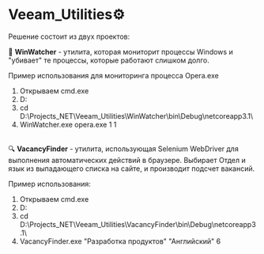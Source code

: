 # Veeam_Utilities⚙

Решение состоит из двух проектов:
<br>

👀 <b>WinWatcher</b> - утилита, которая мониторит процессы Windows и "убивает" те процессы, которые работают слишком долго.

  Пример использования для мониторинга процесса Opera.exe
  1) Открываем cmd.exe
  2) D:
  3) cd D:\Projects\_NET\Veeam_Utilities\WinWatcher\bin\Debug\netcoreapp3.1\
  4) WinWatcher.exe opera.exe 1 1
<br>  
🔍 <b>VacancyFinder</b> - утилита, использующая Selenium WebDriver для выполнения автоматических действий в браузере. Выбирает Отдел и язык из выпадающего списка на сайте, и производит подсчет вакансий.

Пример использования:
  1) Открываем cmd.exe
  2) D:
  3) cd D:\Projects\_NET\Veeam_Utilities\VacancyFinder\bin\Debug\netcoreapp3.1\
  4) VacancyFinder.exe "Разработка продуктов" "Английский" 6
